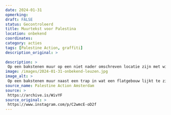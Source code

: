 ```yaml
---
date: 2024-01-31
opmerking: 
draft: FALSE
status: Gecontroleerd
title: Muurtekst voor Palestina
location: onbekend
coordinates: 
category: acties
tags: [Palestine Action, graffiti]
description_original: > 
 
description: > 
 Op een bakstenen muur op een niet nader omschreven locatie zijn met witte spuitverf Engelstalige leuzen in solidariteit met Palestina aangebracht: 'Respecteer bestaan of verwacht verzet' en 'Bevrijd Palestina'.
image: /images/2024-01-31-onbekend-leuzen.jpg
image_alt: > 
 Op een bakstenen muur naast een trap in wat een flatgebouw lijkt te zijn met witte spuitverf Engelstalige leuzen in solidariteit met Palestina aangebracht: 'Respecteer bestaan of verwacht verzet' en 'Bevrijd Palestina'.
source_name: Palestine Action Amsterdam
source: > 
 https://archive.is/WivYF
source_original: > 
 https://www.instagram.com/p/C2wmcE-oD2f
---
```

